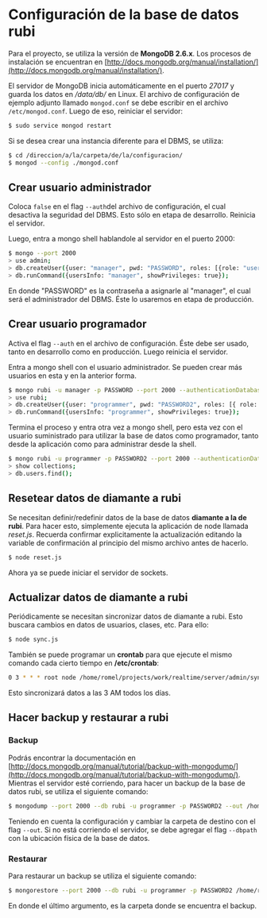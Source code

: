 # Configuración de la base de datos rubi

Para el proyecto, se utiliza la versión de **MongoDB 2.6.x**. Los procesos de instalación se encuentran en [http://docs.mongodb.org/manual/installation/](http://docs.mongodb.org/manual/installation/).

El servidor de MongoDB inicia automáticamente en el puerto *27017* y guarda los datos en */data/db/* en Linux. El archivo de configuración de ejemplo adjunto llamado `mongod.conf` se debe escribir en el archivo `/etc/mongod.conf`. Luego de eso, reiniciar el servidor:

```bash
$ sudo service mongod restart
```

Si se desea crear una instancia diferente para el DBMS, se utiliza:

```bash
$ cd /direccion/a/la/carpeta/de/la/configuracion/
$ mongod --config ./mongod.conf
```

## Crear usuario administrador

Coloca `false` en el flag `--auth`del archivo de configuración, el cual desactiva la seguridad del DBMS. Esto sólo en etapa de desarrollo. Reinicia el servidor.

Luego, entra a mongo shell hablandole al servidor en el puerto 2000:

```bash
$ mongo --port 2000
> use admin;
> db.createUser({user: "manager", pwd: "PASSWORD", roles: [{role: "userAdminAnyDatabase", db: "admin"}]});
> db.runCommand({usersInfo: "manager", showPrivileges: true});
```

En donde "PASSWORD" es la contraseña a asignarle al "manager", el cual será el administrador del DBMS. Éste lo usaremos en etapa de producción.

## Crear usuario programador

Activa el flag `--auth` en el archivo de configuración. Éste debe ser usado, tanto en desarrollo como en producción. Luego reinicia el servidor.

Entra a mongo shell con el usuario administrador. Se pueden crear más usuarios en esta y en la anterior forma.

```bash
$ mongo rubi -u manager -p PASSWORD --port 2000 --authenticationDatabase admin
> use rubi;
> db.createUser({user: "programmer", pwd: "PASSWORD2", roles: [{ role: "readWrite", db: "rubi" }]});
> db.runCommand({usersInfo: "programmer", showPrivileges: true});
```

Termina el proceso y entra otra vez a mongo shell, pero esta vez con el usuario suministrado para utilizar la base de datos como programador, tanto desde la aplicación como para administrar desde la shell.

```bash
$ mongo rubi -u programmer -p PASSWORD2 --port 2000 --authenticationDatabase admin
> show collections;
> db.users.find();
```

## Resetear datos de diamante a rubi

Se necesitan definir/redefinir datos de la base de datos **diamante a la de rubi**. Para hacer esto, simplemente ejecuta la aplicación de node llamada *reset.js*. Recuerda confirmar explicitamente la actualización editando la variable de confirmación al principio del mismo archivo antes de hacerlo.

```bash
$ node reset.js
```

Ahora ya se puede iniciar el servidor de sockets.

## Actualizar datos de diamante a rubi

Periódicamente se necesitan sincronizar datos de diamante a rubi. Esto buscara cambios en datos de usuarios, clases, etc. Para ello:

```bash
$ node sync.js
```

También se puede programar un **crontab** para que ejecute el mismo comando cada cierto tiempo en **/etc/crontab**:

```bash
0 3 * * * root node /home/romel/projects/work/realtime/server/admin/sync.js
```

Esto sincronizará datos a las 3 AM todos los días.

## Hacer backup y restaurar a rubi

### Backup

Podrás encontrar la documentación en [http://docs.mongodb.org/manual/tutorial/backup-with-mongodump/](http://docs.mongodb.org/manual/tutorial/backup-with-mongodump/). Mientras el servidor esté corriendo, para hacer un backup de la base de datos rubi, se utiliza el siguiente comando:

```bash
$ mongodump --port 2000 --db rubi -u programmer -p PASSWORD2 --out /home/romel/Downloads/
```

Teniendo en cuenta la configuración y cambiar la carpeta de destino con el flag `--out`. Si no está corriendo el servidor, se debe agregar el flag `--dbpath` con la ubicación física de la base de datos.

### Restaurar

Para restaurar un backup se utiliza el siguiente comando:

```bash
$ mongorestore --port 2000 --db rubi -u programmer -p PASSWORD2 /home/romel/Downloads/rubi
```

En donde el último argumento, es la carpeta donde se encuentra el backup.
